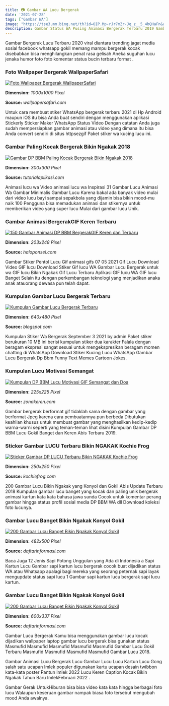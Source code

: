```yaml
---
title: 📷 Gambar WA Lucu Bergerak
date: '2021-07-28'
tags: ["Gambar WA"]
image: "https://tse3.mm.bing.net/th?id=OIP.Mp-rJr7mZr-Jq_z__5_4bQHaFn&amp;pid=15.1"
description: Gambar Status WA Pusing Animasi Bergerak Terbaru 2019 Gambar Status WA Pusing Animasi Bergerak Terbaru Kumpulan Status WA pusing terbaru adalah dp atau gamba
---
```




Gambar Bergerak Lucu Terbaru 2020 viral diantara trending jagat media sosial facebook whatsapp gokil memang mampu bergerak kocak disebabkan bisa menghilangkan penat rasa gelisah Aneka suguhan lucu jenaka humor foto foto komentar status bucin terbaru format .



### Foto Wallpaper Bergerak WallpaperSafari

[![Foto Wallpaper Bergerak  WallpaperSafari](https://cdn.wallpapersafari.com/84/26/pZG7Wa.gif)](https://cdn.wallpapersafari.com/84/26/pZG7Wa.gif)


**Dimension:** _1000x1000 Pixel_ 

**Source:** _wallpapersafari.com_ 


Untuk cara membuat stiker WhatsApp bergerak terbaru 2021 di Hp Android maupun iOS itu bisa Anda buat sendiri dengan menggunakan aplikasi Stickerly Sticker Maker WhatsApp Status Video Dengan catatan Anda juga sudah mempersiapkan gambar animasi atau video yang dimana itu bisa Anda convert sendiri di situs httpsezgif Paket stiker wa kucing lucu ini.


### Gambar Paling Kocak Bergerak Bikin Ngakak 2018

[![Gambar DP BBM Paling Kocak Bergerak Bikin Ngakak 2018](https://i2.wp.com/tutorialaplikasi.com/wp-content/uploads/2016/06/Dp-bbm-bergerak-kocak-bikin-ngakak.gif?resize=300%2C300)](https://i2.wp.com/tutorialaplikasi.com/wp-content/uploads/2016/06/Dp-bbm-bergerak-kocak-bikin-ngakak.gif?resize=300%2C300)


**Dimension:** _300x300 Pixel_ 

**Source:** _tutorialaplikasi.com_ 


Animasi lucu wa Video animasi lucu wa Inspirasi 31 Gambar Lucu Animasi Wa Gambar Minimalis Gambar Lucu Karena bakal ada banyak video mulai dari video lucu bayi sampai sepakbola yang dijamin bisa bikin mood-mu naik 100 Pengguna bisa memadukan animasi dan stikernya untuk memberikan video yang super lucu Mulai dari gambar lucu Unik.


###  Gambar Animasi BergerakGIF Keren Terbaru 

[![150 Gambar Animasi DP BBM BergerakGIF Keren dan Terbaru ](https://haloponsel.com/wp-content/uploads/2016/11/dp-gif-hewan-lucu.jpg)](https://haloponsel.com/wp-content/uploads/2016/11/dp-gif-hewan-lucu.jpg)


**Dimension:** _203x248 Pixel_ 

**Source:** _haloponsel.com_ 


Gambar Stiker Pentol Lucu Gif animasi gifs 07 05 2021 Gif Lucu Download Video GIF lucu Download Stiker Gif lucu WA Gambar Lucu Bergerak untuk wa GIF lucu Bikin Ngakak Gif Lucu Terbaru Aplikasi GIF lucu WA GIF lucu Banget Selain itu dengan perkembangan teknologi yang menjadikan anaka anak atauorang dewasa pun telah dapat.


### Kumpulan Gambar Lucu Bergerak Terbaru

[![Kumpulan Gambar Lucu Bergerak Terbaru](http://1.bp.blogspot.com/-mm71nD1_nmw/VQY3Q5F2n9I/AAAAAAAABkw/RIGEUhCjMMs/s1600/animasi%2BDP%2BBBM.gif)](http://1.bp.blogspot.com/-mm71nD1_nmw/VQY3Q5F2n9I/AAAAAAAABkw/RIGEUhCjMMs/s1600/animasi%2BDP%2BBBM.gif)


**Dimension:** _640x480 Pixel_ 

**Source:** _blogspot.com_ 


Kumpulan Stiker Wa Bergerak September 3 2021 by admin Paket stiker berukuran 10 MB ini berisi kumpulan stiker dua karakter Falala dengan beragam ekspresi sangat sesuai untuk mengekspresikan beragam momen chatting di WhatsApp Download Stiker Kucing Lucu WhatsApp Gambar Lucu Bergerak Dp Bbm Funny Text Memes Cartoon Jokes.


###  Kumpulan Lucu Motivasi Semangat 

[![ Kumpulan DP BBM Lucu Motivasi GIF Semangat dan Doa ](https://zonakeren.com/wp-content/uploads/2015/01/dp-bbm-semangat-bergerak.gif)](https://zonakeren.com/wp-content/uploads/2015/01/dp-bbm-semangat-bergerak.gif)


**Dimension:** _225x225 Pixel_ 

**Source:** _zonakeren.com_ 


Gambar bergerak berformat gif tidaklah sama dengan gambar yang berformat Jpeg karena cara pembuatannya pun berbeda Dibutukan keahlian khusus untuk membuat gambar yang menghasilkan kedip-kedip warna-warni seperti yang teman-teman lihat disini Kumpulan Gambar DP BBM Lucu Gokil Banget dan Keren Abis Terbaru 2019.


### Sticker Gambar LUCU Terbaru Bikin NGAKAK Kochie Frog

[![Sticker Gambar DP LUCU Terbaru Bikin NGAKAK  Kochie Frog](https://2.bp.blogspot.com/-L0_q7LzFLhc/VAC1Ki401JI/AAAAAAAAMVA/B3XgmDlLdiU/s1600/gambar-sticker-lucu.gif)](https://2.bp.blogspot.com/-L0_q7LzFLhc/VAC1Ki401JI/AAAAAAAAMVA/B3XgmDlLdiU/s1600/gambar-sticker-lucu.gif)


**Dimension:** _250x250 Pixel_ 

**Source:** _kochiefrog.com_ 


200 Gambar Lucu Bikin Ngakak yang Konyol dan Gokil Abis Update Terbaru 2018 Kumpulan gambar lucu banget yang kocak dan paling unik bergerak animasi kartun kata kata bahasa jawa sunda Cocok untuk komentar perang gambar hingga status profil sosial media DP BBM WA dll Download koleksi foto lucunya.


###  Gambar Lucu Banget Bikin Ngakak Konyol Gokil 

[![200 Gambar Lucu Banget Bikin Ngakak  Konyol Gokil ](https://www.daftarinformasi.com/wp-content/uploads/2018/05/gambar-kata-kata-lucu-kocak-banget.jpg)](https://www.daftarinformasi.com/wp-content/uploads/2018/05/gambar-kata-kata-lucu-kocak-banget.jpg)


**Dimension:** _482x500 Pixel_ 

**Source:** _daftarinformasi.com_ 


Baca Juga 12 Jenis Sapi Potong Unggulan yang Ada di Indonesia a Sapi Kartun Lucu Gambar sapi kartun lucu bergerak cocok buat dijadikan status WA atau Whatsapp apalagi bagi mereka yang seorang peternak sapi layak mengupdate status sapi lucu 1 Gambar sapi kartun lucu bergerak sapi lucu kartun.


###  Gambar Lucu Banget Bikin Ngakak Konyol Gokil 

[![200 Gambar Lucu Banget Bikin Ngakak  Konyol Gokil ](https://www.daftarinformasi.com/wp-content/uploads/2018/05/gambar-lucu-kocak-1.jpg)](https://www.daftarinformasi.com/wp-content/uploads/2018/05/gambar-lucu-kocak-1.jpg)


**Dimension:** _600x337 Pixel_ 

**Source:** _daftarinformasi.com_ 



Gambar Lucu Bergerak Kamu bisa menggunakan gambar lucu kocak dijadikan wallpaper laptop gambar lucu bergerak bisa gunakan status Masmufid Masmufid Masmufid Masmufid Masmufid Gambar Lucu Gokil Terbaru Masmufid Masmufid Masmufid Masmufid Gambar Lucu 2018.


Gambar Animasi Lucu Bergerak Lucu Gambar Lucu Lucu Kartun Lucu Gong salah satu ucapan Imlek populer digunakan kartu ucapan desain twibbon kata-kata poster Pantun Imlek 2022 Lucu Keren Caption Kocak Bikin Ngakak Tahun Baru ImlekFebruari 2022 .


Gambar Gerak UntukHiburan bisa bisa video kata kata hingga berbagai foto lucu Walaupun keseruan gambar nampak biasa foto tersebut mengubah mood Anda awalnya.




